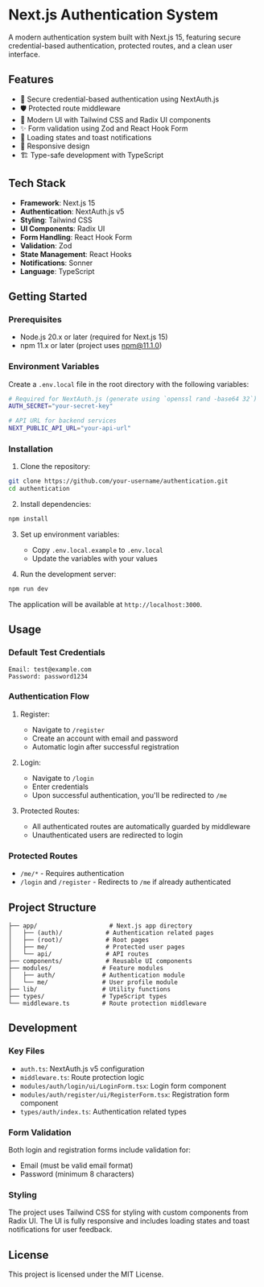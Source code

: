 # Next.js Authentication System

A modern authentication system built with Next.js 15, featuring secure credential-based authentication, protected routes, and a clean user interface.

## Features

- 🔐 Secure credential-based authentication using NextAuth.js
- 🛡️ Protected route middleware
- 🎨 Modern UI with Tailwind CSS and Radix UI components
- ✨ Form validation using Zod and React Hook Form
- 🔄 Loading states and toast notifications
- 📱 Responsive design
- 🏗️ Type-safe development with TypeScript

## Tech Stack

- **Framework**: Next.js 15
- **Authentication**: NextAuth.js v5
- **Styling**: Tailwind CSS
- **UI Components**: Radix UI
- **Form Handling**: React Hook Form
- **Validation**: Zod
- **State Management**: React Hooks
- **Notifications**: Sonner
- **Language**: TypeScript

## Getting Started

### Prerequisites

- Node.js 20.x or later (required for Next.js 15)
- npm 11.x or later (project uses npm@11.1.0)

### Environment Variables

Create a `.env.local` file in the root directory with the following variables:

```bash
# Required for NextAuth.js (generate using `openssl rand -base64 32`)
AUTH_SECRET="your-secret-key"

# API URL for backend services
NEXT_PUBLIC_API_URL="your-api-url"
```

### Installation

1. Clone the repository:

```bash
git clone https://github.com/your-username/authentication.git
cd authentication
```

2. Install dependencies:

```bash
npm install
```

3. Set up environment variables:

   - Copy `.env.local.example` to `.env.local`
   - Update the variables with your values

4. Run the development server:

```bash
npm run dev
```

The application will be available at `http://localhost:3000`.

## Usage

### Default Test Credentials

```
Email: test@example.com
Password: password1234
```

### Authentication Flow

1. Register:

   - Navigate to `/register`
   - Create an account with email and password
   - Automatic login after successful registration

2. Login:

   - Navigate to `/login`
   - Enter credentials
   - Upon successful authentication, you'll be redirected to `/me`

3. Protected Routes:
   - All authenticated routes are automatically guarded by middleware
   - Unauthenticated users are redirected to login

### Protected Routes

- `/me/*` - Requires authentication
- `/login` and `/register` - Redirects to `/me` if already authenticated

## Project Structure

```
├── app/                    # Next.js app directory
│   ├── (auth)/            # Authentication related pages
│   ├── (root)/            # Root pages
│   ├── me/                # Protected user pages
│   └── api/               # API routes
├── components/            # Reusable UI components
├── modules/              # Feature modules
│   ├── auth/             # Authentication module
│   └── me/               # User profile module
├── lib/                  # Utility functions
├── types/                # TypeScript types
└── middleware.ts         # Route protection middleware
```

## Development

### Key Files

- `auth.ts`: NextAuth.js v5 configuration
- `middleware.ts`: Route protection logic
- `modules/auth/login/ui/LoginForm.tsx`: Login form component
- `modules/auth/register/ui/RegisterForm.tsx`: Registration form component
- `types/auth/index.ts`: Authentication related types

### Form Validation

Both login and registration forms include validation for:

- Email (must be valid email format)
- Password (minimum 8 characters)

### Styling

The project uses Tailwind CSS for styling with custom components from Radix UI. The UI is fully responsive and includes loading states and toast notifications for user feedback.

## License

This project is licensed under the MIT License.
